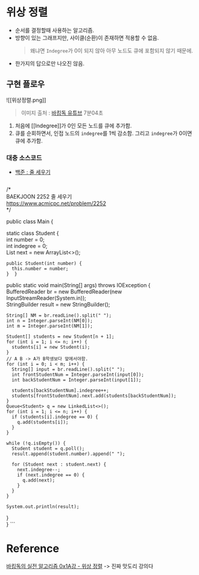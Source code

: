 # 위상 정렬
- 순서를 결정할때 사용하는 알고리즘.
- 방향이 있는 그래프지만, 사이클(순환)이 존재하면 적용할 수 없음.
	> 왜냐면 `Indegree`가 0이 되지 않아 아무 노드도 큐에 포함되지 않기 때문에.
- 한가지의 답으로만 나오진 않음.

## 구현 플로우
![[위상정렬.png]]
> 이미지 출처 : [바킹독 유튜브](https://www.youtube.com/watch?v=Th-gLZUrd04) 7분04초

1. 처음에 [[Indegree]]가 0인 모든 노드를 큐에 추가함.
2. 큐를 순회하면서, 인접 노드의 `indegree`를 1씩 감소함. 그리고 `indegree`가 0이면 큐에 추가함.

### 대충 소스코드
- [백준 : 줄 세우기](https://www.acmicpc.net/problem/2252)
	```java
/*  
  BAEKJOON 2252 줄 세우기  
  https://www.acmicpc.net/problem/2252  
*/  
  
public class Main {  
  
  static class Student {  
    int number = 0;  
    int indegree = 0;  
    List<Student> next = new ArrayList<>();  
  
    public Student(int number) {  
      this.number = number;  
    }  }  
  
  public static void main(String[] args) throws IOException {  
    BufferedReader br = new BufferedReader(new InputStreamReader(System.in));  
    StringBuilder result = new StringBuilder();  
  
    String[] NM = br.readLine().split(" ");  
    int n = Integer.parseInt(NM[0]);  
    int m = Integer.parseInt(NM[1]);  
  
    Student[] students = new Student[n + 1];  
    for (int i = 1; i <= n; i++) {  
      students[i] = new Student(i);  
    }  
    // A B -> A가 B학생보다 앞에서야함.  
    for (int i = 0; i < m; i++) {  
      String[] input = br.readLine().split(" ");  
      int frontStudentNum = Integer.parseInt(input[0]);  
      int backStudentNum = Integer.parseInt(input[1]);  
  
      students[backStudentNum].indegree++;  
      students[frontStudentNum].next.add(students[backStudentNum]);  
    }  
    Queue<Student> q = new LinkedList<>();  
    for (int i = 1; i <= n; i++) {  
      if (students[i].indegree == 0) {  
        q.add(students[i]);  
      }  
    }  
  
    while (!q.isEmpty()) {  
      Student student = q.poll();  
      result.append(student.number).append(" ");  
  
      for (Student next : student.next) {  
        next.indegree--;  
        if (next.indegree == 0) {  
          q.add(next);  
        }  
      }  
    }  
  
    System.out.println(result);  
  }  
}
	```
# Reference
[바킹독의 실전 알고리즘 0x1A강 - 위상 정렬](https://www.youtube.com/watch?v=Th-gLZUrd04)
 -> 진짜 맛도리 강의다